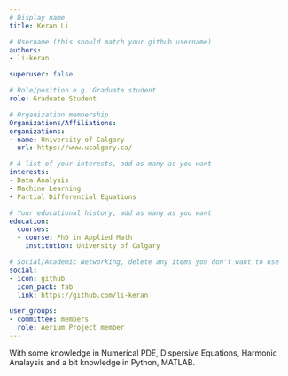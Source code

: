 ```yaml
---
# Display name
title: Keran Li

# Username (this should match your github username)
authors:
- li-keran

superuser: false

# Role/position e.g. Graduate student
role: Graduate Student

# Organization membership
Organizations/Affiliations:
organizations:
- name: University of Calgary
  url: https://www.ucalgary.ca/

# A list of your interests, add as many as you want
interests:
- Data Analysis
- Machine Learning
- Partial Differential Equations

# Your educational history, add as many as you want
education:
  courses:
  - course: PhD in Applied Math
    institution: University of Calgary

# Social/Academic Networking, delete any items you don't want to use
social:
- icon: github
  icon_pack: fab
  link: https://github.com/li-keran

user_groups:
- committee: members
  role: Aerium Project member
---
```

With some knowledge in Numerical PDE, Dispersive Equations, Harmonic Analaysis and a bit knowledge in Python, MATLAB.
